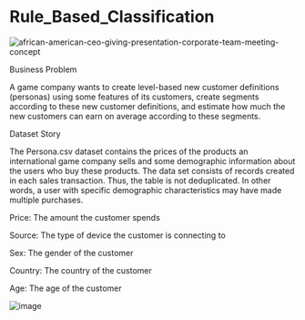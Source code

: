 # Rule_Based_Classification


![african-american-ceo-giving-presentation-corporate-team-meeting-concept](https://user-images.githubusercontent.com/61653147/220426278-e324b6a3-59a5-4f83-ab79-69539b62727f.jpg)


Business Problem

A game company wants to create level-based new customer definitions (personas) using some features of its customers, create segments according to these new customer definitions, and estimate how much the new customers can earn on average according to these segments.


Dataset Story

The Persona.csv dataset contains the prices of the products an international game company sells and some demographic information about the users who buy these products. The data set consists of records created in each sales transaction. Thus, the table is not deduplicated. In other words, a user with specific demographic characteristics may have made multiple purchases.


Price: The amount the customer spends 

Source: The type of device the customer is connecting to

Sex: The gender of the customer 

Country: The country of the customer

Age: The age of the customer
 
 
![image](https://user-images.githubusercontent.com/61653147/220426004-ced42914-6d13-4c8c-8f7f-698c7e861246.png)
